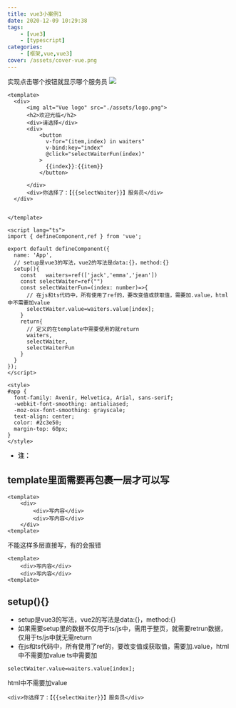 ```yaml
---
title: vue3小案例1
date: 2020-12-09 10:29:38
tags: 
    - [vue3]
    - [typescript]
categories: 
    - [框架,vue,vue3]
cover: /assets/cover-vue.png
---
```

实现点击哪个按钮就显示哪个服务员
![](1.png)
```
<template>
  <div>
      <img alt="Vue logo" src="./assets/logo.png">
      <h2>欢迎光临</h2>
      <div>请选择</div>
      <div>
          <button 
            v-for="(item,index) in waiters" 
            v-bind:key="index"
            @click="selectWaiterFun(index)"
          >
            {{index}}:{{item}}
          </button>
          
      </div>
      <div>你选择了：【{{selectWaiter}}】服务员</div>
  </div>
  

</template>

<script lang="ts">
import { defineComponent,ref } from 'vue';

export default defineComponent({
  name: 'App',
  // setup是vue3的写法，vue2的写法是data:{}，method:{}
  setup(){
    const	waiters=ref(['jack','emma','jean'])
    const selectWaiter=ref("")
    const selectWaiterFun=(index: number)=>{
      // 在js和ts代码中，所有使用了ref的，要改变值或获取值，需要加.value，html中不需要加value
      selectWaiter.value=waiters.value[index];
    }
    return{
      // 定义的在template中需要使用的就return
      waiters,
      selectWaiter,
      selectWaiterFun
    }
  }
});
</script>

<style>
#app {
  font-family: Avenir, Helvetica, Arial, sans-serif;
  -webkit-font-smoothing: antialiased;
  -moz-osx-font-smoothing: grayscale;
  text-align: center;
  color: #2c3e50;
  margin-top: 60px;
}
</style>

```
* __注：__

## template里面需要再包裹一层才可以写

```
<template>
    <div>
        <div>写内容</div>
        <div>写内容</div>
    </div>
<template>
```
不能这样多层直接写，有的会报错
```
<template>
    <div>写内容</div>
    <div>写内容</div>
<template>
```
## setup(){}
* setup是vue3的写法，vue2的写法是data:{}，method:{}
* 如果需要setup里的数据不仅用于ts/js中，需用于整页，就需要retrun数据，仅用于ts/js中就无需return
* 在js和ts代码中，所有使用了ref的，要改变值或获取值，需要加.value，html中不需要加value
ts中需要加
```
selectWaiter.value=waiters.value[index];
```
html中不需要加value
```
<div>你选择了：【{{selectWaiter}}】服务员</div>
```
